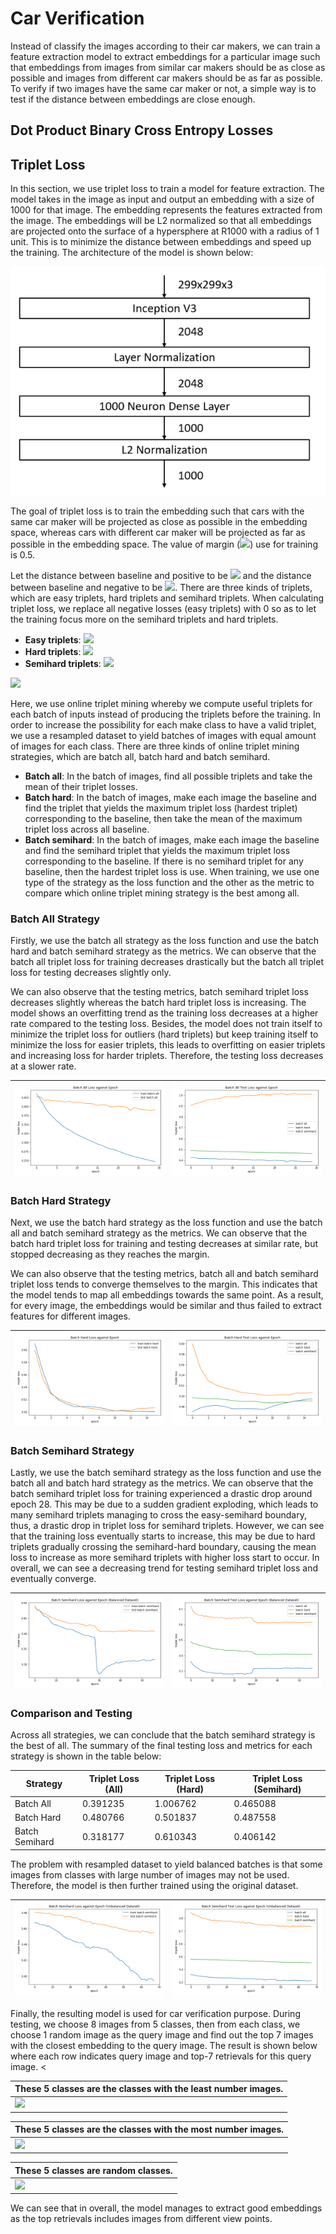 # Car Verification

Instead of classify the images according to their car makers, we can train a feature extraction model to extract embeddings for a particular image such that embeddings from images from similar car makers should be as close as possible and images from different car makers should be as far as possible. To verify if two images have the same car maker or not, a simple way is to test if the distance between embeddings are close enough.

## Dot Product Binary Cross Entropy Losses





## Triplet Loss

In this section, we use triplet loss to train a model for feature extraction. The model takes in the image as input and output an embedding with a size of 1000 for that image. The embedding represents the features extracted from the image. The embeddings will be L2 normalized so that all embeddings are projected onto the surface of a hypersphere at R1000 with a radius of 1 unit. This is to minimize the distance between embeddings and speed up the training. The architecture of the model is shown below:

![](../image/feature_extraction_model.PNG)

The goal of triplet loss is to train the embedding such that cars with the same car maker will be projected as close as possible in the embedding space, whereas cars with different car maker will be projected as far as possible in the embedding space. The value of margin (<img src="https://render.githubusercontent.com/render/math?math=\alpha">) use for training is 0.5.

Let the distance between baseline and positive to be <img src="https://render.githubusercontent.com/render/math?math=d(a,p)"> and the distance between baseline and negative to be <img src="https://render.githubusercontent.com/render/math?math=d(a,n)">. There are three kinds of triplets, which are easy triplets, hard triplets and semihard triplets. When calculating triplet loss, we replace all negative losses (easy triplets) with 0 so as to let the training focus more on the semihard triplets and hard triplets.

- **Easy triplets**: <img src="https://render.githubusercontent.com/render/math?math=d(a,p)%2B\alpha<d(a,n)">
- **Hard triplets**: <img src="https://render.githubusercontent.com/render/math?math=d(a,n)<d(a,p)">
- **Semihard triplets**: <img src="https://render.githubusercontent.com/render/math?math=d(a,p)<d(a,n)<d(a,p)%2B\alpha">

![](https://omoindrot.github.io/assets/triplet_loss/triplets.png)

Here, we use online triplet mining whereby we compute useful triplets for each batch of inputs instead of producing the triplets before the training. In order to increase the possibility for each make class to have a valid triplet, we use a resampled dataset to yield batches of images with equal amount of images for each class. There are three kinds of online triplet mining strategies, which are batch all, batch hard and batch semihard.

- **Batch all**: In the batch of images, find all possible triplets and take the mean of their triplet losses.
- **Batch hard**: In the batch of images, make each image the baseline and find the triplet that yields the maximum triplet loss (hardest triplet) corresponding to the baseline, then take the mean of the maximum triplet loss across all baseline.
- **Batch semihard**: In the batch of images, make each image the baseline and find the semihard triplet that yields the maximum triplet loss corresponding to the baseline. If there is no semihard triplet for any baseline, then the hardest triplet loss is use.
When training, we use one type of the strategy as the loss function and the other as the metric to compare which online triplet mining strategy is the best among all.

### Batch All Strategy

Firstly, we use the batch all strategy as the loss function and use the batch hard and batch semihard strategy as the metrics. We can observe that the batch all triplet loss for training decreases drastically but the batch all triplet loss for testing decreases slightly only.

We can also observe that the testing metrics, batch semihard triplet loss decreases slightly whereas the batch hard triplet loss is increasing. The model shows an overfitting trend as the training loss decreases at a higher rate compared to the testing loss. Besides, the model does not train itself to minimize the triplet loss for outliers (hard triplets) but keep training itself to minimize the loss for easier triplets, this leads to overfitting on easier triplets and increasing loss for harder triplets. Therefore, the testing loss decreases at a slower rate.

| ![](../image/all_epoch.png) | ![](../image/all_test_epoch.png) |
|-|-|

### Batch Hard Strategy

Next, we use the batch hard strategy as the loss function and use the batch all and batch semihard strategy as the metrics. We can observe that the batch hard triplet loss for training and testing decreases at similar rate, but stopped decreasing as they reaches the margin.

We can also observe that the testing metrics, batch all and batch semihard triplet loss tends to converge themselves to the margin. This indicates that the model tends to map all embeddings towards the same point. As a result, for every image, the embeddings would be similar and thus failed to extract features for different images.

| ![](../image/hard_epoch.png) | ![](../image/hard_test_epoch.png) |
|-|-|

### Batch Semihard Strategy

Lastly, we use the batch semihard strategy as the loss function and use the batch all and batch hard strategy as the metrics. We can observe that the batch semihard triplet loss for training experienced a drastic drop around epoch 28. This may be due to a sudden gradient exploding, which leads to many semihard triplets managing to cross the easy-semihard boundary, thus, a drastic drop in triplet loss for semihard triplets. However, we can see that the training loss eventually starts to increase, this may be due to hard triplets gradually crossing the semihard-hard boundary, causing the mean loss to increase as more semihard triplets with higher loss start to occur. In overall, we can see a decreasing trend for testing semihard triplet loss and eventually converge.

| ![](../image/semihard_balanced_epoch.png) | ![](../image/semihard_balanced_test_epoch.png) |
|-|-|

### Comparison and Testing

Across all strategies, we can conclude that the batch semihard strategy is the best of all. The summary of the final testing loss and metrics for each strategy is shown in the table below:

| Strategy       | Triplet Loss (All) | Triplet Loss (Hard) | Triplet Loss (Semihard) |
|----------------|--------------------|---------------------|-------------------------|
| Batch All      | 0.391235           | 1.006762            | 0.465088                |
| Batch Hard     | 0.480766           | 0.501837            | 0.487558                |
| Batch Semihard | 0.318177           | 0.610343            | 0.406142                |

The problem with resampled dataset to yield balanced batches is that some images from classes with large number of images may not be used. Therefore, the model is then further trained using the original dataset.

| ![](../image/semihard_unbalanced_epoch.png) | ![](../image/semihard_unbalanced_test_epoch.png) |
|-|-|

Finally, the resulting model is used for car verification purpose. During testing, we choose 8 images from 5 classes, then from each class, we choose 1 random image as the query image and find out the top 7 images with the closest embedding to the query image. The result is shown below where each row indicates query image and top-7 retrievals for this query image. <

|These 5 classes are the classes with the least number images.|
|-|
|![](../image/triplet_semihard_verification_least.png)|

|These 5 classes are the classes with the most number images.|
|-|
|![](../image/triplet_semihard_verification_most.png)|

|These 5 classes are random classes.|
|-|
|![](../image/triplet_semihard_verification_random.png)|

We can see that in overall, the model manages to extract good embeddings as the top retrievals includes images from different view points.






